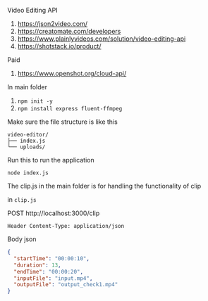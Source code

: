 Video Editing API
1. https://json2video.com/
2. https://creatomate.com/developers
3. https://www.plainlyvideos.com/solution/video-editing-api
4. https://shotstack.io/product/

Paid
1. https://www.openshot.org/cloud-api/



In main folder

1. ```npm init -y```
2. ```npm install express fluent-ffmpeg```


Make sure the file structure is like this

```
video-editor/
├── index.js
└── uploads/
```

Run this to run the application

```node index.js```




The clip.js in the main folder is for handling the functionality of clip

in ```clip.js```

POST http://localhost:3000/clip

```
Header Content-Type: application/json
```

Body json

```json
{
  "startTime": "00:00:10",
  "duration": 13,
  "endTime": "00:00:20",
  "inputFile": "input.mp4",
  "outputFile": "output_check1.mp4"
}
```
